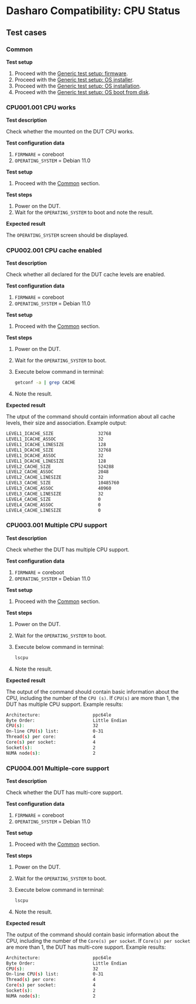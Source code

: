 # Dasharo Compatibility: CPU Status

## Test cases

### Common

**Test setup**

1. Proceed with the
    [Generic test setup: firmware](../../generic-test-setup#firmware).
1. Proceed with the
    [Generic test setup: OS installer](../../generic-test-setup#os-installer).
1. Proceed with the
    [Generic test setup: OS installation](../../generic-test-setup#os-installation).
1. Proceed with the
    [Generic test setup: OS boot from disk](../../generic-test-setup#os-boot-from-disk).

### CPU001.001 CPU works

**Test description**

Check whether the mounted on the DUT CPU works.

**Test configuration data**

1. `FIRMWARE` = coreboot
1. `OPERATING_SYSTEM` = Debian 11.0

**Test setup**

1. Proceed with the [Common](#common) section.

**Test steps**

1. Power on the DUT.
1. Wait for the `OPERATING_SYSTEM` to boot and note the result.

**Expected result**

The `OPERATING_SYSTEM` screen should be displayed.

### CPU002.001 CPU cache enabled

**Test description**

Check whether all declared for the DUT cache levels are enabled.

**Test configuration data**

1. `FIRMWARE` = coreboot
1. `OPERATING_SYSTEM` = Debian 11.0

**Test setup**

1. Proceed with the [Common](#common) section.

**Test steps**

1. Power on the DUT.
1. Wait for the `OPERATING_SYSTEM` to boot.
1. Execute below command in terminal:

    ```bash
    getconf -a | grep CACHE
    ```

1. Note the result.

**Expected result**

The utput of the command should contain information about all cache levels,
their size and association. Example output:

```bash
LEVEL1_ICACHE_SIZE                 32768
LEVEL1_ICACHE_ASSOC                32
LEVEL1_ICACHE_LINESIZE             128
LEVEL1_DCACHE_SIZE                 32768
LEVEL1_DCACHE_ASSOC                32
LEVEL1_DCACHE_LINESIZE             128
LEVEL2_CACHE_SIZE                  524288
LEVEL2_CACHE_ASSOC                 2048
LEVEL2_CACHE_LINESIZE              32
LEVEL3_CACHE_SIZE                  10485760
LEVEL3_CACHE_ASSOC                 40960
LEVEL3_CACHE_LINESIZE              32
LEVEL4_CACHE_SIZE                  0
LEVEL4_CACHE_ASSOC                 0
LEVEL4_CACHE_LINESIZE              0
```

### CPU003.001 Multiple CPU support

**Test description**

Check whether the DUT has multiple CPU support.

**Test configuration data**

1. `FIRMWARE` = coreboot
1. `OPERATING_SYSTEM` = Debian 11.0

**Test setup**

1. Proceed with the [Common](#common) section.

**Test steps**

1. Power on the DUT.
1. Wait for the `OPERATING_SYSTEM` to boot.
1. Execute below command in terminal:

    ```bash
    lscpu
    ```

1. Note the result.

**Expected result**

The output of the command should contain basic information about the CPU,
including the number of the `CPU (s)`. If `CPU(s)` are more than 1, the DUT
has multiple CPU support. Example results:

```bash
Architecture:                    ppc64le
Byte Order:                      Little Endian
CPU(s):                          32
On-line CPU(s) list:             0-31
Thread(s) per core:              4
Core(s) per socket:              4
Socket(s):                       2
NUMA node(s):                    2
```

### CPU004.001 Multiple-core support

**Test description**

Check whether the DUT has multi-core support.

**Test configuration data**

1. `FIRMWARE` = coreboot
1. `OPERATING_SYSTEM` = Debian 11.0

**Test setup**

1. Proceed with the [Common](#common) section.

**Test steps**

1. Power on the DUT.
1. Wait for the `OPERATING_SYSTEM` to boot.
1. Execute below command in terminal:

    ```bash
    lscpu
    ```

1. Note the result.

**Expected result**

The output of the command should contain basic information about the CPU,
including the number of the `Core(s) per socket`. If `Core(s) per socket`
are more than 1, the DUT has multi-core support. Example results:

```bash
Architecture:                    ppc64le
Byte Order:                      Little Endian
CPU(s):                          32
On-line CPU(s) list:             0-31
Thread(s) per core:              4
Core(s) per socket:              4
Socket(s):                       2
NUMA node(s):                    2
```
